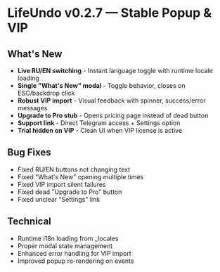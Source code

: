 # LifeUndo v0.2.7 — Stable Popup & VIP

## What's New
- **Live RU/EN switching** - Instant language toggle with runtime locale loading
- **Single "What's New" modal** - Toggle behavior, closes on ESC/backdrop click
- **Robust VIP import** - Visual feedback with spinner, success/error messages
- **Upgrade to Pro stub** - Opens pricing page instead of dead button
- **Support link** - Direct Telegram access + Settings option
- **Trial hidden on VIP** - Clean UI when VIP license is active

## Bug Fixes
- Fixed RU/EN buttons not changing text
- Fixed "What's New" opening multiple times
- Fixed VIP import silent failures
- Fixed dead "Upgrade to Pro" button
- Fixed unclear "Settings" link

## Technical
- Runtime i18n loading from _locales
- Proper modal state management
- Enhanced error handling for VIP import
- Improved popup re-rendering on events
























